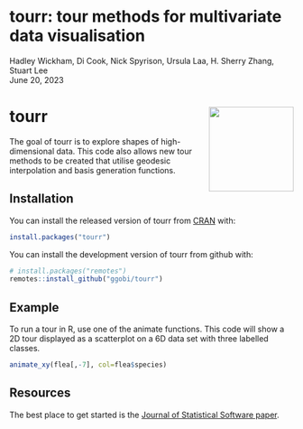 tourr: tour methods for multivariate data visualisation
================
Hadley Wickham, Di Cook, Nick Spyrison, Ursula Laa, H. Sherry Zhang,
Stuart Lee
<br> June 20, 2023

<!-- README.md is generated from README.Rmd. Please edit that file -->

# tourr <img src="man/figures/logo.png" align="right" width="150" />

The goal of tourr is to explore shapes of high-dimensional data. This
code also allows new tour methods to be created that utilise geodesic
interpolation and basis generation functions.

## Installation

You can install the released version of tourr from
[CRAN](https://CRAN.R-project.org) with:

``` r
install.packages("tourr")
```

You can install the development version of tourr from github with:

``` r
# install.packages("remotes")
remotes::install_github("ggobi/tourr")
```

## Example

To run a tour in R, use one of the animate functions. This code will
show a 2D tour displayed as a scatterplot on a 6D data set with three
labelled classes.

``` r
animate_xy(flea[,-7], col=flea$species)
```

## Resources

The best place to get started is the [Journal of Statistical Software
paper](https://www.jstatsoft.org/article/view/v040i02).
